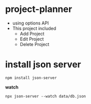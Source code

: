 # project-planner

- using options API
- This project included
    - Add Project
    - Edit Project
    - Delete Project


# install json server

````
npm install json-server
````

**watch**

````
npx json-server --watch data/db.json
````